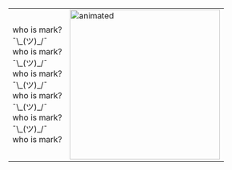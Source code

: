 <table border="0">
  <tr  border="0">
    <td  border="0">
      <p>
        who is mark? <br>
        ¯\_(ツ)_/¯  <br>
        who is mark? <br>
        ¯\_(ツ)_/¯  <br>
        who is mark? <br>
        ¯\_(ツ)_/¯  <br>
        who is mark? <br>
        ¯\_(ツ)_/¯  <br>
        who is mark? <br>
        ¯\_(ツ)_/¯  <br>
        who is mark?
      </p>
    </td>
    <td>
      <img src="ball_glitch.gif" alt="animated" width="300"/>
    </td>
  </tr>
</table>
